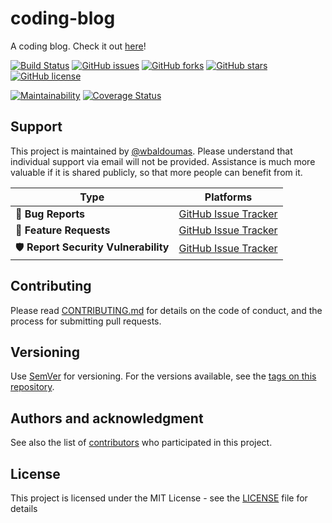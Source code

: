 # coding-blog

A coding blog. Check it out [here](https://wbaldoumas.codes/)!

[![Build Status](https://img.shields.io/endpoint.svg?url=https%3A%2F%2Factions-badge.atrox.dev%2Fwbaldoumas%2Fcoding-blog%2Fbadge%3Fref%3Dmain&style=flat)](https://actions-badge.atrox.dev/wbaldoumas/coding-blog/goto?ref=main)
[![GitHub issues](https://img.shields.io/github/issues/wbaldoumas/coding-blog.svg)](https://github.com/wbaldoumas/coding-blog/issues)
[![GitHub forks](https://img.shields.io/github/forks/wbaldoumas/coding-blog.svg)](https://github.com/wbaldoumas/coding-blog/network)
[![GitHub stars](https://img.shields.io/github/stars/wbaldoumas/coding-blog.svg)](https://github.com/wbaldoumas/coding-blog/stargazers)
[![GitHub license](https://img.shields.io/github/license/wbaldoumas/coding-blog.svg)](https://github.com/wbaldoumas/coding-blog/blob/main/LICENSE)

[![Maintainability](https://api.codeclimate.com/v1/badges/9189fd933b39c21a49bb/maintainability)](https://codeclimate.com/github/wbaldoumas/coding-blog/maintainability)
[![Coverage Status](https://coveralls.io/repos/github/wbaldoumas/coding-blog/badge.svg?branch=main)](https://coveralls.io/github/wbaldoumas/coding-blog?branch=main)

## Support

This project is maintained by [@wbaldoumas](https://github.com/wbaldoumas). Please understand that individual support via email will not be provided. Assistance is much more valuable if it is shared publicly, so that more people can benefit from it.

| Type                                  | Platforms                                                            |
| ------------------------------------- | -------------------------------------------------------------------- |
| 🚨 **Bug Reports**                    | [GitHub Issue Tracker](https://github.com/wbaldoumas/coding-blog/issues) |
| 🎁 **Feature Requests**               | [GitHub Issue Tracker](https://github.com/wbaldoumas/coding-blog/issues) |
| 🛡 **Report Security Vulnerability** | [GitHub Issue Tracker](https://github.com/wbaldoumas/coding-blog/issues) |

## Contributing

Please read [CONTRIBUTING.md](CONTRIBUTING.md) for details on the code of conduct, and the process for submitting pull requests.

## Versioning

Use [SemVer](http://semver.org/) for versioning. For the versions available, see the [tags on this repository](https://github.com/wbaldoumas/coding-blog/tags).

## Authors and acknowledgment

See also the list of [contributors](https://github.com/wbaldoumas/coding-blog/graphs/contributors) who participated in this project.

## License

This project is licensed under the MIT License - see the [LICENSE](LICENSE) file for details
